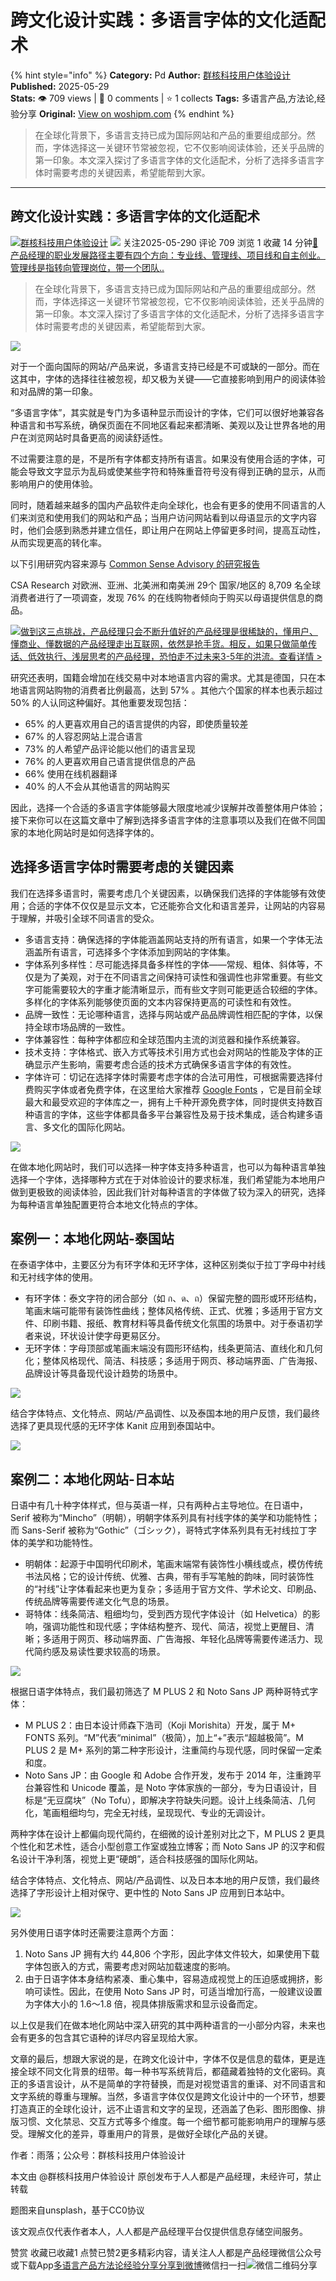 # 跨文化设计实践：多语言字体的文化适配术
{% hint style="info" %}
**Category:** Pd
**Author:** [群核科技用户体验设计](https://www.woshipm.com/u/901291)
**Published:** 2025-05-29  
**Stats:** 👁️ 709 views | 💬 0 comments | ⭐ 1 collects
**Tags:** 多语言产品,方法论,经验分享
**Original:** [View on woshipm.com](https://www.woshipm.com/pd/6222503.html)
{% endhint %}
> 在全球化背景下，多语言支持已成为国际网站和产品的重要组成部分。然而，字体选择这一关键环节常被忽视，它不仅影响阅读体验，还关乎品牌的第一印象。本文深入探讨了多语言字体的文化适配术，分析了选择多语言字体时需要考虑的关键因素，希望能帮到大家。

---

## 跨文化设计实践：多语言字体的文化适配术

[![](https://image.woshipm.com/wp-files/2022/03/PHLjMElTgye5X5DR8Gbd.jpg!/both/72x72)](https://www.woshipm.com/u/901291)[群核科技用户体验设计](https://www.woshipm.com/u/901291) ![](https://static.woshipm.com/tag/1101_1@2x.png) 关注2025-05-290 评论 709 浏览 1 收藏 14 分钟[🔗 产品经理的职业发展路径主要有四个方向：专业线、管理线、项目线和自主创业。管理线是指转向管理岗位，带一个团队..](https://ke.qidianla.com/courses/90pm)

> 在全球化背景下，多语言支持已成为国际网站和产品的重要组成部分。然而，字体选择这一关键环节常被忽视，它不仅影响阅读体验，还关乎品牌的第一印象。本文深入探讨了多语言字体的文化适配术，分析了选择多语言字体时需要考虑的关键因素，希望能帮到大家。

![](https://image.woshipm.com/2023/04/20/6e483618-df1d-11ed-a649-00163e0b5ff3.png)

对于一个面向国际的网站/产品来说，多语言支持已经是不可或缺的一部分。而在这其中，字体的选择往往被忽视，却又极为关键——它直接影响到用户的阅读体验和对品牌的第一印象。

“多语言字体”，其实就是专门为多语种显示而设计的字体，它们可以很好地兼容各种语言和书写系统，确保页面在不同地区看起来都清晰、美观以及让世界各地的用户在浏览网站时具备更高的阅读舒适性。

不过需要注意的是，不是所有字体都支持所有语言。如果没有使用合适的字体，可能会导致文字显示为乱码或使某些字符和特殊重音符号没有得到正确的显示，从而影响用户的使用体验。

同时，随着越来越多的国内产品软件走向全球化，也会有更多的使用不同语言的人们来浏览和使用我们的网站和产品；当用户访问网站看到以母语显示的文字内容时，他们会感到熟悉并建立信任，即让用户在网站上停留更多时间，提高互动性，从而实现更高的转化率。

以下引用研究内容来源与 [Common Sense Advisory 的研究报告](https://csa-research.com/Blogs-Events/CSA-in-the-Media/Press-Releases/Consumers-Prefer-their-Own-Language)

CSA Research 对欧洲、亚洲、北美洲和南美洲 29个 国家/地区的 8,709 名全球消费者进行了一项调查，发现 76% 的在线购物者倾向于购买以母语提供信息的商品。

[![](https://image.woshipm.com/2023/07/27/1788a218-2c7f-11ee-b91f-00163e0b5ff3.png)做到这三点挑战，产品经理只会不断升值好的产品经理是很稀缺的，懂用户、懂商业、懂数据的产品经理走出互联网，依然是抢手货。相反，如果只做简单传话、低效执行、浅层思考的产品经理，恐怕走不过未来3-5年的洪流。查看详情 >](https://ke.qidianla.com/courses/bcpm)

研究还表明，国籍会增加在线交易中对本地语言内容的需求。尤其是德国，只在本地语言网站购物的消费者比例最高，达到 57% 。其他六个国家的样本也表示超过 50% 的人认同这种偏好。其他重要发现包括：

*   65% 的人更喜欢用自己的语言提供的内容，即使质量较差
*   67% 的人容忍网站上混合语言
*   73% 的人希望产品评论能以他们的语言呈现
*   76% 的人更喜欢用自己语言提供信息的产品
*   66% 使用在线机器翻译
*   40% 的人不会从其他语言的网站购买

因此，选择一个合适的多语言字体能够最大限度地减少误解并改善整体用户体验；接下来你可以在这篇文章中了解到选择多语言字体的注意事项以及我们在做不同国家的本地化网站时是如何选择字体的。

## 选择多语言字体时需要考虑的关键因素

我们在选择多语言时，需要考虑几个关键因素，以确保我们选择的字体能够有效使用；合适的字体不仅仅是显示文本，它还能弥合文化和语言差异，让网站的内容易于理解，并吸引全球不同语言的受众。

*   多语言支持：确保选择的字体能涵盖网站支持的所有语言，如果一个字体无法涵盖所有语言，可选择多个字体添加到网站的字体集。
*   字体系列多样性：尽可能选择具备多样性的字体——常规、粗体、斜体等，不仅是为了美观，对于在不同语言之间保持可读性和强调性也非常重要。有些文字可能需要较大的字重才能清晰显示，而有些文字则可能更适合较细的字体。多样化的字体系列能够使页面的文本内容保持更高的可读性和有效性。
*   品牌一致性：无论哪种语言，选择与网站或产品品牌调性相匹配的字体，以保持全球市场品牌的一致性。
*   字体兼容性：每种字体都应和全球范围内主流的浏览器和操作系统兼容。
*   技术支持：字体格式、嵌入方式等技术引用方式也会对网站的性能及字体的正确显示产生影响，需要考虑合适的技术方式确保多语言字体的有效性。
*   字体许可：切记在选择字体时需要考虑字体的合法可用性，可根据需要选择付费购买字体或者免费字体，在这里给大家推荐 [Google Fonts](https://fonts.google.com/) ，它是目前全球最大和最受欢迎的字体库之一，拥有上千种开源免费字体，同时提供支持数百种语言的字体，这些字体都具备多平台兼容性及易于技术集成，适合构建多语言、多文化的国际化网站。

![](https://image.woshipm.com/2025/05/28/c3f732aa-3bb2-11f0-8928-00163e09d72f.png)

在做本地化网站时，我们可以选择一种字体支持多种语言，也可以为每种语言单独选择一个字体，选择哪种方式在于对体验设计的要求标准，我们希望能为本地用户做到更极致的阅读体验，因此我们针对每种语言的字体做了较为深入的研究，选择为每种语言单独配置更符合本地文化特点的字体。

## 案例一：本地化网站-泰国站

在泰语字体中，主要区分为有环字体和无环字体，这种区别类似于拉丁字母中衬线和无衬线字体的使用。

*   有环字体：泰文字符的闭合部分（如 ก、ด、ถ）保留完整的圆形或环形结构，笔画末端可能带有装饰性曲线；整体风格传统、正式、优雅；多适用于官方文件、印刷书籍、报纸、教育材料等具备传统文化氛围的场景中。对于泰语初学者来说，环状设计使字母更易区分。
*   无环字体：字母顶部或笔画末端没有圆形环结构，线条更简洁、直线化和几何化；整体风格现代、简洁、科技感；多适用于网页、移动端界面、广告海报、品牌设计等具备现代设计趋势的场景中。

![](https://image.woshipm.com/2025/05/28/cd66c5d0-3bb2-11f0-adfa-00163e09d72f.jpg)

结合字体特点、文化特点、网站/产品调性、以及泰国本地的用户反馈，我们最终选择了更具现代感的无环字体 Kanit 应用到泰国站中。

![](https://image.woshipm.com/2025/05/28/d38a752e-3bb2-11f0-adfa-00163e09d72f.jpg)

## 案例二：本地化网站-日本站

日语中有几十种字体样式，但与英语一样，只有两种占主导地位。在日语中，Serif 被称为“Mincho”（明朝），明朝字体系列具有衬线字体的美学和功能特性；而 Sans-Serif 被称为“Gothic”（ゴシック），哥特式字体系列具有无衬线拉丁字体的美学和功能特性。

*   明朝体：起源于中国明代印刷术，笔画末端常有装饰性小横线或点，模仿传统书法风格；它的设计传统、优雅、古典，带有手写笔触的韵味，同时装饰性的“衬线”让字体看起来也更为复杂；多适用于官方文件、学术论文、印刷品、传统品牌等需要传递文化气息的场景。
*   哥特体：线条简洁、粗细均匀，受到西方现代字体设计（如 Helvetica）的影响，强调功能性和现代感；字体结构整齐、现代、简洁，视觉上更醒目、清晰；多适用于网页、移动端界面、广告海报、年轻化品牌等需要传递活力、现代简约感及易读性要求较高的场景。

![](https://image.woshipm.com/2025/05/28/dac6a9ac-3bb2-11f0-8928-00163e09d72f.jpg)

根据日语字体特点，我们最初筛选了 M PLUS 2 和 Noto Sans JP 两种哥特式字体：

*   M PLUS 2：由日本设计师森下浩司（Koji Morishita）开发，属于 M+ FONTS 系列。“M”代表“minimal”（极简），加上“+”表示“超越极简”。M PLUS 2 是 M+ 系列的第二种字形设计，注重简约与现代感，同时保留一定柔和度。
*   Noto Sans JP：由 Google 和 Adobe 合作开发，发布于 2014 年，注重跨平台兼容性和 Unicode 覆盖，是 Noto 字体家族的一部分，专为日语设计，目标是“无豆腐块”（No Tofu），即解决字符缺失问题。设计上线条简洁、几何化，笔画粗细均匀，完全无衬线，呈现现代、专业的无调设计。

两种字体在设计上都偏向现代简约，在细微的设计差别对比之下，M PLUS 2 更具个性化和艺术性，适合小型创意工作室或独立博客；而 Noto Sans JP 的汉字和假名设计干净利落，视觉上更“硬朗”，适合科技感强的国际化网站。

结合字体特点、文化特点、网站/产品调性、以及日本本地的用户反馈，我们最终选择了字形设计上相对保守、更中性的 Noto Sans JP 应用到日本站中。

![](https://image.woshipm.com/2025/05/28/e1258746-3bb2-11f0-8cb0-00163e09d72f.jpg)

另外使用日语字体时还需要注意两个方面：

1.  Noto Sans JP 拥有大约 44,806 个字形，因此字体文件较大，如果使用下载字体包嵌入的方式，需要考虑对网站加载速度的影响。
2.  由于日语字体本身结构紧凑、重心集中，容易造成视觉上的压迫感或拥挤，影响可读性。因此，在使用 Noto Sans JP 时，可适当增加行高，一般建议设置为字体大小的 1.6～1.8 倍，视具体排版需求和显示设备而定。

以上仅是我们在做本地化网站中深入研究的其中两种语言的一小部分内容，未来也会有更多的包含其它语种的详尽内容呈现给大家。

文章的最后，想跟大家说的是，在跨文化设计中，字体不仅是信息的载体，更是连接全球不同文化背景的纽带。每一种书写系统背后，都蕴藏着独特的文化密码。真正的多语言设计，从不是简单的字符替换，而是对视觉语言的重译、对不同语言和文字系统的尊重与理解。当然，多语言字体仅仅是跨文化设计中的一个环节，想要打造真正的全球化设计，远不止语言和文字的呈现，还涵盖了色彩、图形图像、排版习惯、文化禁忌、交互方式等多个维度。每一个细节都可能影响用户的理解与感受。理解文化的差异，尊重用户的背景，是做好全球化产品的关键。

作者：雨落；公众号：群核科技用户体验设计

本文由 @群核科技用户体验设计 原创发布于人人都是产品经理，未经许可，禁止转载

题图来自unsplash，基于CC0协议

该文观点仅代表作者本人，人人都是产品经理平台仅提供信息存储空间服务。

赞赏 收藏已收藏1 点赞已赞2更多精彩内容，请关注人人都是产品经理微信公众号或下载App[多语言产品](https://www.woshipm.com/tag/%e5%a4%9a%e8%af%ad%e8%a8%80%e4%ba%a7%e5%93%81)[方法论](https://www.woshipm.com/tag/%e6%96%b9%e6%b3%95%e8%ae%ba)[经验分享](https://www.woshipm.com/tag/%e7%bb%8f%e9%aa%8c%e5%88%86%e4%ba%ab)[分享到微博](https://service.weibo.com/share/share.php?appkey=2775287854&title=跨文化设计实践：多语言字体的文化适配术&url=https://www.woshipm.com/pd/6222503.html&pic=https://image.woshipm.com/2023/04/20/6e483618-df1d-11ed-a649-00163e0b5ff3.png)微信扫一扫![微信二维码](https://api.pwmqr.com/qrcode/create/?url=https://www.woshipm.com/pd/6222503.html)分享